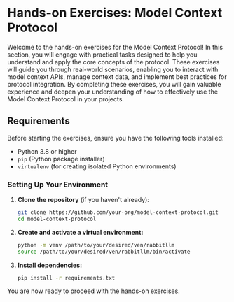 # Hands-on Exercises: Model Context Protocol

Welcome to the hands-on exercises for the Model Context Protocol! In this section, you will engage with practical tasks designed to help you understand and apply the core concepts of the protocol. These exercises will guide you through real-world scenarios, enabling you to interact with model context APIs, manage context data, and implement best practices for protocol integration. By completing these exercises, you will gain valuable experience and deepen your understanding of how to effectively use the Model Context Protocol in your projects.

## Requirements

Before starting the exercises, ensure you have the following tools installed:

- Python 3.8 or higher
- `pip` (Python package installer)
- `virtualenv` (for creating isolated Python environments)

### Setting Up Your Environment

1. **Clone the repository** (if you haven't already):

    ```bash
    git clone https://github.com/your-org/model-context-protocol.git
    cd model-context-protocol
    ```

2. **Create and activate a virtual environment:**

    ```bash
    python -m venv /path/to/your/desired/ven/rabbitllm
    source /path/to/your/desired/ven/rabbitllm/bin/activate
    ```


3. **Install dependencies:**

    ```bash
    pip install -r requirements.txt
    ```

You are now ready to proceed with the hands-on exercises.